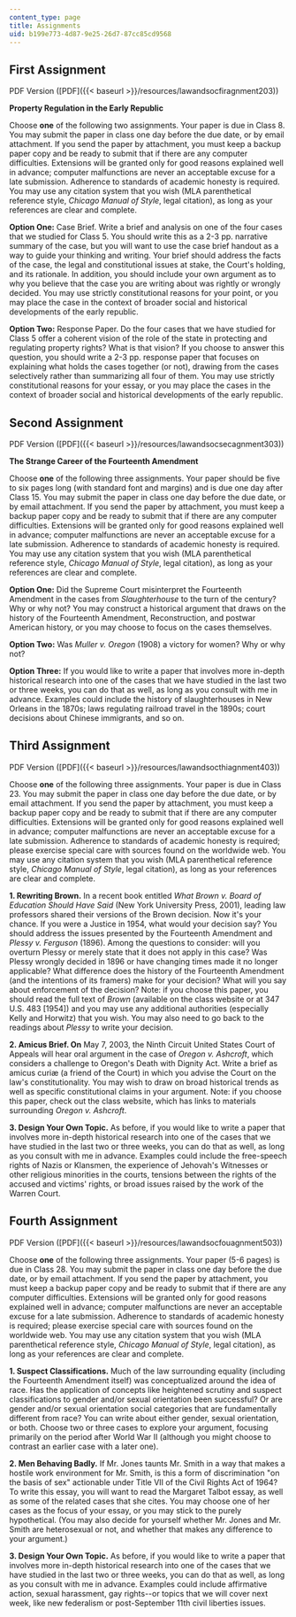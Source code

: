 ```yaml
---
content_type: page
title: Assignments
uid: b199e773-4d87-9e25-26d7-87cc85cd9568
---
```


First Assignment
----------------

PDF Version ([PDF]({{< baseurl >}}/resources/lawandsocfiragnment203))

**Property Regulation in the Early Republic**

Choose **one** of the following two assignments. Your paper is due in Class 8. You may submit the paper in class one day before the due date, or by email attachment. If you send the paper by attachment, you must keep a backup paper copy and be ready to submit that if there are any computer difficulties. Extensions will be granted only for good reasons explained well in advance; computer malfunctions are never an acceptable excuse for a late submission. Adherence to standards of academic honesty is required. You may use any citation system that you wish (MLA parenthetical reference style, _Chicago Manual of Style_, legal citation), as long as your references are clear and complete.

**Option One:** Case Brief. Write a brief and analysis on one of the four cases that we studied for Class 5. You should write this as a 2-3 pp. narrative summary of the case, but you will want to use the case brief handout as a way to guide your thinking and writing. Your brief should address the facts of the case, the legal and constitutional issues at stake, the Court's holding, and its rationale. In addition, you should include your own argument as to why you believe that the case you are writing about was rightly or wrongly decided. You may use strictly constitutional reasons for your point, or you may place the case in the context of broader social and historical developments of the early republic.

**Option Two:** Response Paper. Do the four cases that we have studied for Class 5 offer a coherent vision of the role of the state in protecting and regulating property rights? What is that vision? If you choose to answer this question, you should write a 2-3 pp. response paper that focuses on explaining what holds the cases together (or not), drawing from the cases selectively rather than summarizing all four of them. You may use strictly constitutional reasons for your essay, or you may place the cases in the context of broader social and historical developments of the early republic.

Second Assignment
-----------------

PDF Version ([PDF]({{< baseurl >}}/resources/lawandsocsecagnment303))

**The Strange Career of the Fourteenth Amendment**

Choose **one** of the following three assignments. Your paper should be five to six pages long (with standard font and margins) and is due one day after Class 15. You may submit the paper in class one day before the due date, or by email attachment. If you send the paper by attachment, you must keep a backup paper copy and be ready to submit that if there are any computer difficulties. Extensions will be granted only for good reasons explained well in advance; computer malfunctions are never an acceptable excuse for a late submission. Adherence to standards of academic honesty is required. You may use any citation system that you wish (MLA parenthetical reference style, _Chicago Manual of Style_, legal citation), as long as your references are clear and complete.

**Option One:** Did the Supreme Court misinterpret the Fourteenth Amendment in the cases from _Slaughterhouse_ to the turn of the century? Why or why not? You may construct a historical argument that draws on the history of the Fourteenth Amendment, Reconstruction, and postwar American history, or you may choose to focus on the cases themselves.

**Option Two:** Was _Muller v. Oregon_ (1908) a victory for women? Why or why not?

**Option Three:** If you would like to write a paper that involves more in-depth historical research into one of the cases that we have studied in the last two or three weeks, you can do that as well, as long as you consult with me in advance. Examples could include the history of slaughterhouses in New Orleans in the 1870s; laws regulating railroad travel in the 1890s; court decisions about Chinese immigrants, and so on.

Third Assignment
----------------

PDF Version ([PDF]({{< baseurl >}}/resources/lawandsocthiagnment403))

Choose **one** of the following three assignments. Your paper is due in Class 23. You may submit the paper in class one day before the due date, or by email attachment. If you send the paper by attachment, you must keep a backup paper copy and be ready to submit that if there are any computer difficulties. Extensions will be granted only for good reasons explained well in advance; computer malfunctions are never an acceptable excuse for a late submission. Adherence to standards of academic honesty is required; please exercise special care with sources found on the worldwide web. You may use any citation system that you wish (MLA parenthetical reference style, _Chicago Manual of Style_, legal citation), as long as your references are clear and complete.

**1\. Rewriting Brown.** In a recent book entitled _What Brown v. Board of Education Should Have Said_ (New York University Press, 2001), leading law professors shared their versions of the Brown decision. Now it's your chance. If you were a Justice in 1954, what would your decision say? You should address the issues presented by the Fourteenth Amendment and _Plessy v. Ferguson_ (1896). Among the questions to consider: will you overturn Plessy or merely state that it does not apply in this case? Was Plessy wrongly decided in 1896 or have changing times made it no longer applicable? What difference does the history of the Fourteenth Amendment (and the intentions of its framers) make for your decision? What will you say about enforcement of the decision? Note: if you choose this paper, you should read the full text of _Brown_ (available on the class website or at 347 U.S. 483 \[1954\]) and you may use any additional authorities (especially Kelly and Horwitz) that you wish. You may also need to go back to the readings about _Plessy_ to write your decision.

**2\. Amicus Brief. On** May 7, 2003, the Ninth Circuit United States Court of Appeals will hear oral argument in the case of _Oregon v. Ashcroft_, which considers a challenge to Oregon's Death with Dignity Act. Write a brief as amicus curiæ (a friend of the Court) in which you advise the Court on the law's constitutionality. You may wish to draw on broad historical trends as well as specific constitutional claims in your argument. Note: if you choose this paper, check out the class website, which has links to materials surrounding _Oregon v. Ashcroft_.

**3\. Design Your Own Topic.** As before, if you would like to write a paper that involves more in-depth historical research into one of the cases that we have studied in the last two or three weeks, you can do that as well, as long as you consult with me in advance. Examples could include the free-speech rights of Nazis or Klansmen, the experience of Jehovah's Witnesses or other religious minorities in the courts, tensions between the rights of the accused and victims' rights, or broad issues raised by the work of the Warren Court.

Fourth Assignment
-----------------

PDF Version ([PDF]({{< baseurl >}}/resources/lawandsocfouagnment503))

Choose **one** of the following three assignments. Your paper (5-6 pages) is due in Class 28. You may submit the paper in class one day before the due date, or by email attachment. If you send the paper by attachment, you must keep a backup paper copy and be ready to submit that if there are any computer difficulties. Extensions will be granted only for good reasons explained well in advance; computer malfunctions are never an acceptable excuse for a late submission. Adherence to standards of academic honesty is required; please exercise special care with sources found on the worldwide web. You may use any citation system that you wish (MLA parenthetical reference style, _Chicago Manual of Style_, legal citation), as long as your references are clear and complete.

**1\. Suspect Classifications.** Much of the law surrounding equality (including the Fourteenth Amendment itself) was conceptualized around the idea of race. Has the application of concepts like heightened scrutiny and suspect classifications to gender and/or sexual orientation been successful? Or are gender and/or sexual orientation social categories that are fundamentally different from race? You can write about either gender, sexual orientation, or both. Choose two or three cases to explore your argument, focusing primarily on the period after World War II (although you might choose to contrast an earlier case with a later one).

**2\. Men Behaving Badly.** If Mr. Jones taunts Mr. Smith in a way that makes a hostile work environment for Mr. Smith, is this a form of discrimination "on the basis of sex" actionable under Title VII of the Civil Rights Act of 1964? To write this essay, you will want to read the Margaret Talbot essay, as well as some of the related cases that she cites. You may choose one of her cases as the focus of your essay, or you may stick to the purely hypothetical. (You may also decide for yourself whether Mr. Jones and Mr. Smith are heterosexual or not, and whether that makes any difference to your argument.)

**3\. Design Your Own Topic.** As before, if you would like to write a paper that involves more in-depth historical research into one of the cases that we have studied in the last two or three weeks, you can do that as well, as long as you consult with me in advance. Examples could include affirmative action, sexual harassment, gay rights--or topics that we will cover next week, like new federalism or post-September 11th civil liberties issues.